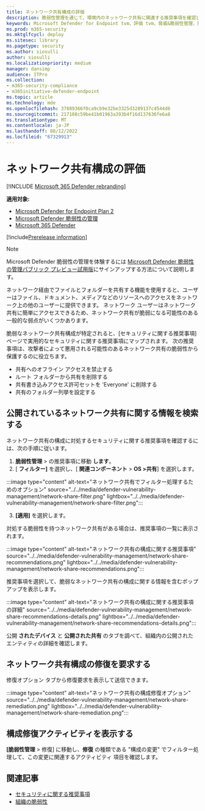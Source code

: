 ```yaml
---
title: ネットワーク共有構成の評価
description: 脆弱性管理を通じて、環境内のネットワーク共有に関連する推奨事項を確認します。
keywords: Microsoft Defender for Endpoint tvm、評価 tvm、脅威&脆弱性管理、脆弱な CVE、mdvm、Microsoft Defender 脆弱性の管理
ms.prod: m365-security
ms.mktglfcycl: deploy
ms.sitesec: library
ms.pagetype: security
ms.author: siosulli
author: siosulli
ms.localizationpriority: medium
manager: dansimp
audience: ITPro
ms.collection:
- m365-security-compliance
- m365initiative-defender-endpoint
ms.topic: article
ms.technology: mde
ms.openlocfilehash: 37889366f0ca9cb9e32be3325d3289137c4544d6
ms.sourcegitcommit: 217108c59be41b01963a393b4f16d137636fe6a8
ms.translationtype: MT
ms.contentlocale: ja-JP
ms.lasthandoff: 08/12/2022
ms.locfileid: "67329913"
---
```

# <a name="network-share-configuration-assessment"></a>ネットワーク共有構成の評価

[!INCLUDE [Microsoft 365 Defender rebranding](../../includes/microsoft-defender.md)]

**適用対象:**

- [Microsoft Defender for Endpoint Plan 2](https://go.microsoft.com/fwlink/?linkid=2154037)
- [Microsoft Defender 脆弱性の管理](index.yml)
- [Microsoft 365 Defender](https://go.microsoft.com/fwlink/?linkid=2118804)

[!include[Prerelease information](../../includes/prerelease.md)]

>[!Note]
> Microsoft Defender 脆弱性の管理を体験するには [Microsoft Defender 脆弱性の管理パブリック プレビュー試用版](../defender-vulnerability-management/get-defender-vulnerability-management.md)にサインアップする方法について説明します。

ネットワーク経由でファイルとフォルダーを共有する機能を使用すると、ユーザーはファイル、ドキュメント、メディアなどのリソースへのアクセスをネットワーク上の他のユーザーに提供できます。 ネットワーク ユーザーはネットワーク共有に簡単にアクセスできるため、ネットワーク共有が脆弱になる可能性のある一般的な弱点がいくつかあります。

脆弱なネットワーク共有構成が特定されると、[セキュリティに関する推奨事項] ページで実用的なセキュリティに関する推奨事項にマップされます。 次の推奨事項は、攻撃者によって悪用される可能性のあるネットワーク共有の脆弱性から保護するのに役立ちます。

- 共有へのオフライン アクセスを禁止する
- ルート フォルダーから共有を削除する
- 共有書き込みアクセス許可セットを 'Everyone' に削除する
- 共有のフォルダー列挙を設定する

## <a name="find-information-about-exposed-network-shares"></a>公開されているネットワーク共有に関する情報を検索する

ネットワーク共有の構成に対処するセキュリティに関する推奨事項を確認するには、次の手順に従います。

1. **脆弱性管理** > の推奨事項に移動 **します**。
2. [ **フィルター]** を選択し、[ **関連コンポーネント** > **OS >共有**] を選択します。

:::image type="content" alt-text="ネットワーク共有でフィルター処理するためのオプション" source="../../media/defender-vulnerability-management/network-share-filter.png" lightbox="../../media/defender-vulnerability-management/network-share-filter.png":::

3. **[適用]** を選択します。

対処する脆弱性を持つネットワーク共有がある場合は、推奨事項の一覧に表示されます。

:::image type="content" alt-text="ネットワーク共有の構成に関する推奨事項" source="../../media/defender-vulnerability-management/network-share-recommendations.png" lightbox="../../media/defender-vulnerability-management/network-share-recommendations.png":::

推奨事項を選択して、脆弱なネットワーク共有の構成に関する情報を含むポップアップを表示します。

:::image type="content" alt-text="ネットワーク共有の構成に関する推奨事項の詳細" source="../../media/defender-vulnerability-management/network-share-recommendations-details.png" lightbox="../../media/defender-vulnerability-management/network-share-recommendations-details.png":::

公開 **されたデバイス** と **公開された共有** のタブを調べて、組織内の公開されたエンティティの詳細を確認します。

## <a name="request-remediation-for-the-network-share-configuration"></a>ネットワーク共有構成の修復を要求する

修復オプション タブから修復要求を表示して送信できます。

:::image type="content" alt-text="ネットワーク共有の構成修復オプション" source="../../media/defender-vulnerability-management/network-share-remediation.png" lightbox="../../media/defender-vulnerability-management/network-share-remediation.png":::

## <a name="view-configuration-remediation-activities"></a>構成修復アクティビティを表示する

**[脆弱性管理** > 修復] に移動し、**修復** の種類である "構成の変更" でフィルター処理して、この変更に関連するアクティビティ 項目を確認します。

## <a name="related-articles"></a>関連記事

- [セキュリティに関する推奨事項](tvm-security-recommendation.md)
- [組織の脆弱性](tvm-weaknesses.md)